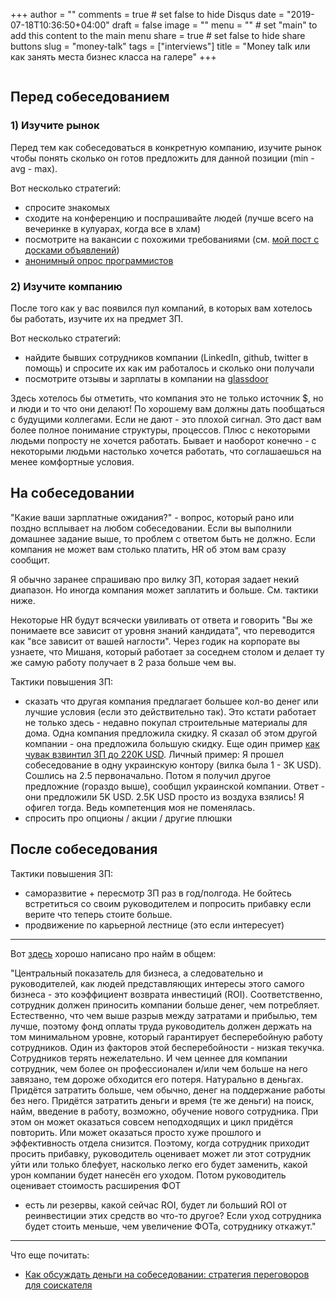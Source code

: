 +++
author = ""
comments = true	# set false to hide Disqus
date = "2019-07-18T10:36:50+04:00"
draft = false
image = ""
menu = ""		# set "main" to add this content to the main menu
share = true	# set false to hide share buttons
slug = "money-talk"
tags = ["interviews"]
title = "Money talk или как занять места бизнес класса на галере"
+++

<img class="img-rounded" src="/images/posts/2019-07-18-money-talk/galley2.jpg" alt="" title="Ben-Hur (1959 film)"/>

<!--more-->

## Перед собеседованием

### 1) Изучите рынок

Перед тем как собеседоваться в конкретную компанию, изучите рынок чтобы понять
сколько он готов предложить для данной позиции (min - avg - max).

Вот несколько стратегий:

- спросите знакомых
- сходите на конференцию и поспрашивайте людей (лучше всего на вечеринке в кулуарах, когда все в хлам)
- посмотрите на вакансии с похожими требованиями (см. [мой пост с досками объявлений](./2017/10/how-to-find-a-remote-job))
- [анонимный опрос программистов](https://docs.google.com/spreadsheets/d/1hz-iNIoiUPPKbELxQTMonEwXisRjENzHsShkC557g1Q/edit#gid=552444239)

### 2) Изучите компанию

После того как у вас появился пул компаний, в которых вам хотелось бы работать, изучите их на предмет ЗП.

Вот несколько стратегий:

- найдите бывших сотрудников компании (LinkedIn, github, twitter в помощь) и спросите их как им работалось и сколько они получали
- посмотрите отзывы и зарплаты в компании на [glassdoor](https://www.glassdoor.com/index.htm)

Здесь хотелось бы отметить, что компания это не только источник $, но и люди и
то что они делают! По хорошему вам должны дать пообщаться с будущими коллегами.
Если не дают - это плохой сигнал. Это даст вам более полное понимание
структуры, процессов. Плюс с некоторыми людьми попросту не хочется работать.
Бывает и наоборот конечно - с некоторыми людьми настолько хочется работать, что
соглашаешься на менее комфортные условия.

## На собеседовании

"Какие ваши зарплатные ожидания?" - вопрос, который рано или поздно всплывает
на любом собеседовании. Если вы выполнили домашнее задание выше, то проблем с
ответом быть не должно. Если компания не может вам столько платить, HR об этом
вам сразу сообщит.

Я обычно заранее спрашиваю про вилку ЗП, которая задает некий диапазон. Но
иногда компания может заплатить и больше. См. тактики ниже.

Некоторые HR будут всячески увиливать от ответа и говорить "Вы же понимаете все
зависит от уровня знаний кандидата", что переводится как "все зависит от вашей
наглости". Через годик на корпорате вы узнаете, что Мишаня, который работает за
соседнем столом и делает ту же самую работу получает в 2 раза больше чем вы.

Тактики повышения ЗП:

- сказать что другая компания предлагает большее кол-во денег или лучшие
  условия (если это действительно так). Это кстати работает не только здесь -
  недавно покупал строительные материалы для дома. Одна компания предложила
  скидку. Я сказал об этом другой компании - она предложила большую скидку. Еще
  один пример [как чувак взвинтил ЗП до 220K
  USD](https://haseebq.com/farewell-app-academy-hello-airbnb-part-ii/). Личный
  пример: Я прошел собеседование в одну украинскую контору (вилка была 1 - 3K
  USD). Сошлись на 2.5 первоначально. Потом я получил другое предложние
  (гораздо выше), сообщил украинской компании. Ответ - они предложили 5K USD.
  2.5K USD просто из воздуха взялись! Я офигел тогда. Ведь компетенция моя не
  поменялась.
- спросить про опционы / акции / другие плюшки

## После собеседования

Тактики повышения ЗП:

- саморазвитие + пересмотр ЗП раз в год/полгода. Не бойтесь встретиться со
  своим руководителем и попросить прибавку если верите что теперь стоите
  больше.
- продвижение по карьерной лестнице (это если интересует)

---

Вот [здесь](https://toster.ru/q/511080) хорошо написано про найм в общем:

"Центральный показатель для бизнеса, а следовательно и руководителей, как людей
представляющих интересы этого самого бизнеса - это коэффициент возврата
инвестиций (ROI). Соответственно, сотрудник должен приносить компании больше
денег, чем потребляет. Естественно, что чем выше разрыв между затратами и
прибылью, тем лучше, поэтому фонд оплаты труда руководитель должен держать на
том минимальном уровне, который гарантирует бесперебойную работу сотрудников.
Один из факторов этой бесперебойности - низкая текучка. Сотрудников терять
нежелательно. И чем ценнее для компании сотрудник, чем более он профессионален
и/или чем больше на него завязано, тем дороже обходится его потеря. Натурально
в деньгах. Придётся затратить больше, чем обычно, денег на поддержание работы
без него. Придётся затратить деньги и время (те же деньги) на поиск, найм,
введение в работу, возможно, обучение нового сотрудника. При этом он может
оказаться совсем неподходящих и цикл придётся повторить. Или может оказаться
просто хуже прошлого и эффективность отдела снизится. Поэтому, когда сотрудник
приходит просить прибавку, руководитель оценивает может ли этот сотрудник уйти
или только блефует, насколько легко его будет заменить, какой урон компании
будет нанесён его уходом. Потом руководитель оценивает стоимость расширения ФОТ
- есть ли резервы, какой сейчас ROI, будет ли больший ROI от реинвестиции этих
средств во что-то другое? Если уход сотрудника будет стоить меньше, чем
увеличение ФОТа, сотруднику откажут."

---

Что еще почитать:

- [Как обсуждать деньги на собеседовании: стратегия переговоров для соискателя](https://habr.com/en/company/stratoplan/blog/230255/)
